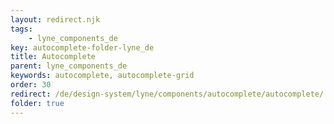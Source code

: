 ```yaml
---
layout: redirect.njk
tags: 
    - lyne_components_de
key: autocomplete-folder-lyne_de
title: Autocomplete
parent: lyne_components_de
keywords: autocomplete, autocomplete-grid
order: 30
redirect: /de/design-system/lyne/components/autocomplete/autocomplete/
folder: true
---
```

